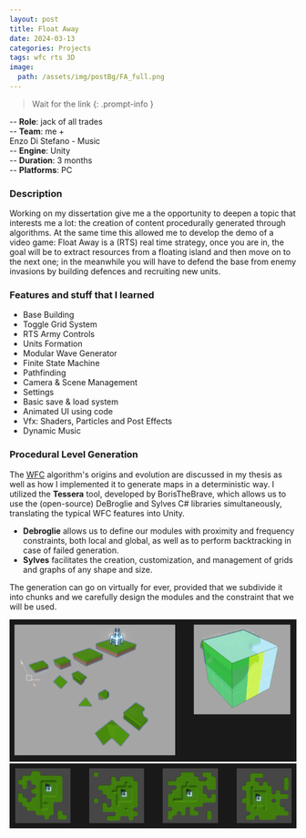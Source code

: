 ```yaml
---
layout: post
title: Float Away
date: 2024-03-13
categories: Projects
tags: wfc rts 3D
image:
  path: /assets/img/postBg/FA_full.png
---
```


<!-- markdownlint-capture -->
<!-- markdownlint-disable -->
> Wait for the link
{: .prompt-info }
<!-- markdownlint-restore -->

>
-- **Role**: jack of all trades  
-- **Team**: me +  
Enzo Di Stefano - Music  
-- **Engine**: Unity  
-- **Duration**: 3 months  
-- **Platforms**: PC  
>

### Description

Working on my dissertation give me a the opportunity to deepen a topic that interests me a lot: 
the creation of content procedurally generated through algorithms. 
At the same time this allowed me to develop the demo of a video game: Float Away is a (RTS) real time strategy, 
once you are in, the goal will be to extract resources from a floating island and then move on to the next one; 
in the meanwhile you will have to defend the base from enemy invasions by building defences and recruiting new units.  

### Features and stuff that I learned

- Base Building
- Toggle Grid System
- RTS Army Controls
- Units Formation
- Modular Wave Generator
- Finite State Machine
- Pathfinding
- Camera & Scene Management
- Settings
- Basic save & load system
- Animated UI using code
- Vfx: Shaders, Particles and Post Effects
- Dynamic Music  

### Procedural Level Generation

The [WFC](https://github.com/mxgmn/WaveFunctionCollapse/) algorithm's origins and evolution are discussed in my thesis as well as how I implemented it to generate maps in a deterministic way. 
I utilized the **Tessera** tool, developed by BorisTheBrave, which allows us to use the (open-source) DeBroglie and Sylves C# libraries simultaneously, translating the typical WFC features into Unity.
- **Debroglie** allows us to define our modules with proximity and frequency constraints, both local and global, as well as to perform backtracking in case of failed generation.
- **Sylves** facilitates the creation, customization, and management of grids and graphs of any shape and size.

The generation can go on virtually for ever, provided that we subdivide it into chunks and we carefully design the modules and the constraint that we will be used.

![modules](/assets/img/content/FA_modules.png)
![generator](/assets/img/content/FA_generator.png)

